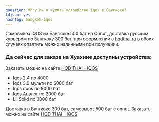 ```yaml
---
question: Могу ли я купить устройство iqos в Бангкоке?
ldjson: yes 
hashtag: bangkok-iqos
---
```


Самовывоз IQOS на Бангкоке 500 бат на Onnut, доставка русским курьером по Бангкоку 300 бат, при оформлении в  [hqdthai.ru](https://hqdthai.ru) в обоих случаях опалтить можно наличными при получении.

### Да сейчас для заказа на Хуахине доступны устройства:

Заказать можно на сайте [HQD THAI - IQOS](https://hqdthai.ru/iqos/)

* Iqos 2.4 по 4000
* Iqos 3.0 мульти по 6000  бат
* Iqos duos по 8000 бат
* Iqos Аналог по 2000 бат
* Lil Solid по 3000 бат 

Доставка в Бангкоке 300 бат, самовывоз 500 бат с onnut. Заказать можно на сайте [HQD THAI - IQOS](https://hqdthai.ru/iqos/).
